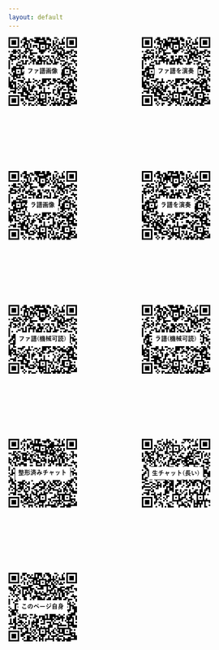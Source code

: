 ```yaml
---
layout: default
---
```


<div class="print-only">
  <div style="display: flex; flex-wrap: wrap; justify-content: flex-start; gap: 128px;">
    <img src="fa-score.qrcode.png" alt="">
    <img src="fa-play.qrcode.png" alt="">
    <img src="la-score.qrcode.png" alt="">
    <img src="la-play.qrcode.png" alt="">
    <img src="fa.qrcode.png" alt="">
    <img src="la.qrcode.png" alt="">
    <img src="enharmonic-chat.qrcode.png" alt="">
    <img src="enharmonic-chat-raw.qrcode.png" alt="">
    <img src="enharmonic-resources.qrcode.png" alt="">
  </div>
</div>
